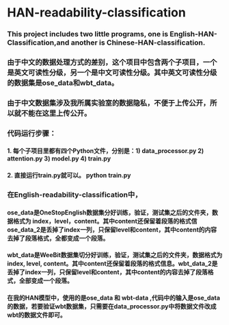 # HAN-readability-classification

### This project includes two little programs, one is English-HAN-Classification,and another is Chinese-HAN-classification. 
### 由于中文的数据处理方式的差别，这个项目中包含两个子项目，一个是英文可读性分级，另一个是中文可读性分级。其中英文可读性分级的数据集是ose_data和wbt_data。
### 由于中文数据集涉及我所属实验室的数据隐私，不便于上传公开，所以就不能在这里上传公开。

### 代码运行步骤：
#### 1. 每个子项目里都有四个Python文件，分别是：1) data_processor.py  2) attention.py    3) model.py    4) train.py
#### 2. 直接运行train.py就可以。  python train.py   

### 在English-readability-classification中，
#### ose_data是OneStopEnglish数据集分好训练，验证，测试集之后的文件夹，数据格式为 index，level，content。其中content还保留着段落的格式信ose_data_2是丢掉了index一列，只保留level和content，其中content的内容去掉了段落格式，全都变成一个段落。
#### wbt_data是WeeBit数据集切分好训练，验证，测试集之后的文件夹，数据格式为 index, level, content。其中content还保留着段落的格式信息。wbt_data_2是丢掉了index一列，只保留level和content，其中content的内容去掉了段落格式，全部变成一个段落。
#### 在我的HAN模型中，使用的是ose_data 和 wbt-data ,代码中的输入是ose_data的数据，若要验证wbt数据集，只需要在data_processor.py中将数据文件改成wbt的数据文件即可。
